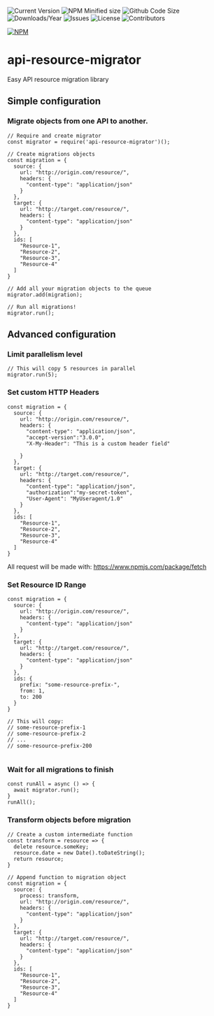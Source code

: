 ![Current Version](https://img.shields.io/npm/v/api-resource-migrator.svg)
![NPM Minified size](https://img.shields.io/bundlephobia/min/api-resource-migrator.svg)
![Github Code Size](https://img.shields.io/github/languages/code-size/wjsc/api-resource-migrator.svg)
![Downloads/Year](https://img.shields.io/npm/dy/api-resource-migrator.svg)
![Issues](https://img.shields.io/github/issues/wjsc/api-resource-migrator.svg)
![License](https://img.shields.io/github/license/wjsc/api-resource-migrator.svg)
![Contributors](https://img.shields.io/github/contributors/wjsc/api-resource-migrator.svg)

[![NPM](https://nodei.co/npm/api-resource-migrator.png)](https://nodei.co/npm/api-resource-migrator)

# api-resource-migrator
Easy API resource migration library

## Simple configuration 
### Migrate objects from one API to another.

```
// Require and create migrator
const migrator = require('api-resource-migrator')();

// Create migrations objects
const migration = {
  source: {
    url: "http://origin.com/resource/",
    headers: {
      "content-type": "application/json"
    }
  },
  target: {
    url: "http://target.com/resource/",
    headers: {
      "content-type": "application/json"
    }
  },
  ids: [
    "Resource-1",
    "Resource-2",
    "Resource-3",
    "Resource-4"
  ]
}

// Add all your migration objects to the queue
migrator.add(migration);

// Run all migrations!
migrator.run();
```

## Advanced configuration

### Limit parallelism level

```
// This will copy 5 resources in parallel
migrator.run(5);
```

### Set custom HTTP Headers

```
const migration = {
  source: {
    url: "http://origin.com/resource/",
    headers: {
      "content-type": "application/json",
      "accept-version":"3.0.0",
      "X-My-Header": "This is a custom header field"
      
    }
  },
  target: {
    url: "http://target.com/resource/",
    headers: {
      "content-type": "application/json",
      "authorization":"my-secret-token",
      "User-Agent": "MyUseragent/1.0"
    }
  },
  ids: [
    "Resource-1",
    "Resource-2",
    "Resource-3",
    "Resource-4"
  ]
}

```

All request will be made with: https://www.npmjs.com/package/fetch

### Set Resource ID Range

```
const migration = {
  source: {
    url: "http://origin.com/resource/",
    headers: {
      "content-type": "application/json"
    }
  },
  target: {
    url: "http://target.com/resource/",
    headers: {
      "content-type": "application/json"
    }
  },
  ids: {
    prefix: "some-resource-prefix-",
    from: 1,
    to: 200
  }
}

// This will copy:
// some-resource-prefix-1
// some-resource-prefix-2
// ...
// some-resource-prefix-200


```

### Wait for all migrations to finish

```
const runAll = async () => {
  await migrator.run();
}
runAll();
```

### Transform objects before migration

```
// Create a custom intermediate function
const transform = resource => {
  delete resource.someKey;
  resource.date = new Date().toDateString();
  return resource;
}

// Append function to migration object
const migration = {
  source: {
    process: transform,
    url: "http://origin.com/resource/",
    headers: {
      "content-type": "application/json"
    }
  },
  target: {
    url: "http://target.com/resource/",
    headers: {
      "content-type": "application/json"
    }
  },
  ids: [
    "Resource-1",
    "Resource-2",
    "Resource-3",
    "Resource-4"
  ]
}

```
